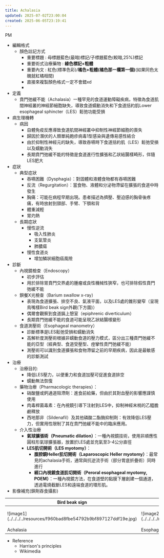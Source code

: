 ```yaml
---
title: Achalasia
updated: 2025-07-02T23:00:04
created: 2025-06-05T23:19:41
---
```


PM

- 編輯格式
  - 顏色註記方式
    - 重要標題 : 母標題藍色(最暗)標記/子標題藍色(較暗,25%)標記
    - 重要術式治療藥物 : **綠色標記+粗體**
    - 重要內文 : 紅色(標準色彩)/**橘色+粗體(橘色那一欄第一個)**(如果同色太醜就紅橘相間)
    - 直接來複製顏色格式一定不會錯xd
    - 
- 定義
  - 賁門弛緩不能（Achalasia）一種罕見的食道運動障礙疾病，特徵為食道肌間神經叢的神經節細胞缺失，導致食道蠕動消失和下食道括約肌Lower esophageal sphincter（LES）鬆弛功能受損
- 病生理機轉
  - 病因
    - 自體免疫反應導致食道肌間神經叢中抑制性神經節細胞的喪失
    - 歸因於潛伏的人類單純皰疹病毒1型感染與遺傳易感性結合
    - 由於抑制性神經元的缺失，導致吞嚥時下食道括約肌（LES）鬆弛受損以及蠕動消失
    - 長期賁門弛緩不能的特徵是食道進行性擴張和乙狀結腸樣畸形，伴隨LES肥大
- 症狀
  - 典型症狀
    - 吞嚥困難（Dysphagia）：對固體和液體食物都有吞嚥困難
    - 反流（Regurgitation）：當食物、液體和分泌物滯留在擴張的食道中時發生
    - 胸痛：可能在病程早期出現。患者描述為擠壓、壓迫感的胸骨後疼痛，有時放射到頸部、手臂、下顎和背
    - 體重減輕
    - 胃灼熱
  - 長期症狀
    - 慢性逆流
      - 吸入性肺炎
      - 支氣管炎
      - 肺膿瘍
    - 慢性食道炎
      - 增加鱗狀細胞癌風險
- 診斷
  - 內視鏡檢查（Endoscopy）
    - 初步評估
    - 用於排除胃賁門交界處的腫瘤或良性機械性狹窄，也可排除假性賁門弛緩不能
  - 鋇餐X光檢查（Barium swallow x-ray）
    - 表現為食道擴張、排空不良、氣液平面，以及LES處的錐形變窄（呈現鳥嘴樣Bird beak sign外觀(下方圖)）
    - 偶爾會觀察到食道膈上憩室（epiphrenic diverticulum）
    - 長期賁門弛緩不能的食道可能呈現乙狀結腸樣變形
  - 食道測壓術（Esophageal manometry）
    - 診斷標準是LES鬆弛受損和蠕動消失
    - 高解析度測壓術根據非蠕動食道的壓力模式，區分出三種賁門弛緩不能的亞型（經典型、食道受壓型、痙攣性賁門弛緩不能）
    - 測壓術可以識別食道擴張和食物滯留之前的早期疾病，因此是最敏感的診斷測試
- 治療
  - 治療目的:
    - 降低LES壓力，以便重力和食道加壓可促進食道排空
    - 蠕動無法恢復
  - 藥物治療（Pharmacologic therapies）：
    - 硝酸鹽或鈣通道阻滯劑：進食前給藥，但由於其對血壓的影響應謹慎使用
    - 肉毒桿菌毒素：在內視鏡引導下注射到LES中，抑制神經末梢的乙醯膽鹼釋放
    - 西地那非（Sildenafil）及其他磷酸二酯酶抑制劑：有效降低LES壓力，但實用性限制了其在賁門弛緩不能中的臨床應用。
  - 介入性治療
    - **氣球擴張術（Pneumatic dilation）**：一種內視鏡技術，使用非順應性圓柱形氣球擴張器，放置於LES處並充氣至3-4公分直徑
    - **LES肌切開術（LES myotomy）**：
      - **腹腔鏡Heller肌切開術（Laparoscopic Heller myotomy）**：最常見的achalasia手術，通常與抗逆流手術（部分胃底折疊術）同時進行
      - **經口內視鏡食道肌切開術（Peroral esophageal myotomy, POEM）**：一種內視鏡方法，在食道壁的黏膜下層創建一個通道，透過電燒截斷LES和遠端食道的環形肌。
- 影像補充(鋇劑吞食攝影)
<table>
<colgroup>
<col style="width: 54%" />
<col style="width: 45%" />
</colgroup>
<thead>
<tr class="header">
<th>Bird beak sign</th>
<th>Corkskrew esophagus</th>
</tr>
</thead>
<tbody>
<tr class="odd">
<td><p>![image1](../../../../resources/f960bad8fbe54792b9bf897127ddf19e.jpg)</p>
<p></p></td>
<td><p>![image2](../../../../resources/27ee900f3e4045a3939f771d645a3407.jpg)</p>
<p></p></td>
</tr>
<tr class="even">
<td>Achalasia</td>
<td>Esophagus spasm</td>
</tr>
</tbody>
</table>

- Reference
  - Harrison's principles
  - Wikimedia

